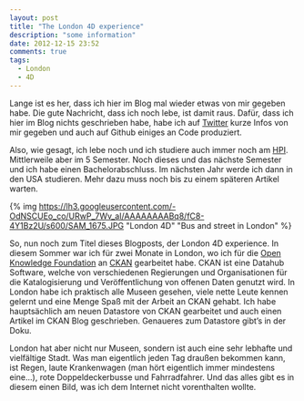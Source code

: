 ```yaml
---
layout: post
title: "The London 4D experience"
description: "some information"
date: 2012-12-15 23:52
comments: true
tags:
  - London
  - 4D
---
```


Lange ist es her, dass ich hier im Blog mal wieder etwas von mir gegeben habe. Die gute Nachricht, dass ich noch lebe, ist damit raus. Dafür, dass ich hier im Blog nichts geschrieben habe, habe ich auf [Twitter](http://twitter.com/doobly_doo) kurze Infos von mir gegeben und auch auf Github einiges an Code produziert.

Also, wie gesagt, ich lebe noch und ich studiere auch immer noch am [HPI](http://www.hpi.uni-potsdam.de). Mittlerweile aber im 5 Semester. Noch dieses und das nächste Semester und ich habe einen Bachelorabschluss. Im nächsten Jahr werde ich dann in den USA studieren. Mehr dazu muss noch bis zu einem späteren Artikel warten.

{% img https://lh3.googleusercontent.com/-OdNSCUEo_co/URwP_7Wv_aI/AAAAAAAABq8/fC8-4Y1Bz2U/s600/SAM_1675.JPG "London 4D" "Bus and street in London" %}

So, nun noch zum Titel dieses Blogposts, der London 4D experience. In diesem Sommer war ich für zwei Monate in London, wo ich für die [Open Knowledge Foundation](http://www.okfn.org) an [CKAN](http://www.ckan.org) gearbeitet habe. CKAN ist eine Datahub Software, welche von verschiedenen Regierungen und Organisationen für die Katalogisierung und Veröffentlichung von offenen Daten genutzt wird. In London habe ich praktisch alle Museen gesehen, viele nette Leute kennen gelernt und eine Menge Spaß mit der Arbeit an CKAN gehabt. Ich habe hauptsächlich am neuen Datastore von CKAN gearbeitet und auch einen Artikel im CKAN Blog geschrieben. Genaueres zum Datastore gibt’s in der Doku.

London hat aber nicht nur Museen, sondern ist auch eine sehr lebhafte und vielfältige Stadt. Was man eigentlich jeden Tag draußen bekommen kann, ist Regen, laute Krankenwagen (man hört eigentlich immer mindestens eine...), rote Doppeldeckerbusse und Fahrradfahrer. Und das alles gibt es in diesem einen Bild, was ich dem Internet nicht vorenthalten wollte.

